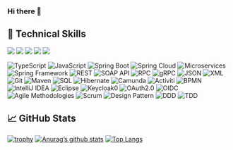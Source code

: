 ### Hi there 👋


<!--
**mohammadsrafiee/mohammadsrafiee** is a ✨ _special_ ✨ repository because its `README.md` (this file) appears on your GitHub profile.

Here are some ideas to get you started:

- 🔭 I’m currently working on ...
- 🌱 I’m currently learning ...
- 👯 I’m looking to collaborate on ...
- 🤔 I’m looking for help with ...
- 💬 Ask me about ...
- 📫 How to reach me: ...
- 😄 Pronouns: ...
- ⚡ Fun fact: ...
-->
## 💼 Technical Skills

![](https://img.shields.io/badge/Code-Java-informational?style=flat&logo=java)
![](https://img.shields.io/badge/Code-JavaScript-informational?style=flat&logo=JavaScript&color=F7DF1E)
![](https://img.shields.io/badge/Code-PostgreSQL-informational?style=flat&logo=PostgreSQL&color=336791)
![](https://img.shields.io/badge/Code-Java-informational?logo=java&style=flat)
![](https://img.shields.io/badge/Code-Angular%20Framework-informational?logo=angular&style=flat)

![TypeScript](https://img.shields.io/badge/TypeScript?logo=typescript&style=flat)
![JavaScript](https://img.shields.io/badge/JavaScript?logo=javascript&style=flat)
![Spring Boot](https://img.shields.io/badge/Spring%20BootF?logo=spring&style=flat)
![Spring Cloud](https://img.shields.io/badge/Spring%20Cloud?logo=spring&style=flat)
![Microservices](https://img.shields.io/badge/Microservices?style=flat)
![Spring Framework](https://img.shields.io/badge/Spring%20Framework?logo=spring&style=flat)
![REST](https://img.shields.io/badge/REST%20API?style=flat)
![SOAP API](https://img.shields.io/badge/SOAP%20API?style=flat)
![RPC](https://img.shields.io/badge/RPC?style=flat)
![gRPC](https://img.shields.io/badge/gRPC?style=flat)
![JSON](https://img.shields.io/badge/JSON?logo=json&style=flat)
![XML](https://img.shields.io/badge/XML?logo=xml&style=flat)
![Git](https://img.shields.io/badge/Git?logo=git&style=flat)
![Maven](https://img.shields.io/badge/Maven?logo=apache-maven&style=flat)
![SQL](https://img.shields.io/badge/SQL?logo=sql&style=flat)
![Hibernate](https://img.shields.io/badge/Hibernate?style=flat)
![Camunda](https://img.shields.io/badge/Camunda?style=flat)
![Activiti](https://img.shields.io/badge/Activiti?style=flat)
![BPMN](https://img.shields.io/badge/BPMN?style=flat)
![IntelliJ IDEA](https://img.shields.io/badge/IntelliJ%20IDEA?logo=intellij-idea&style=flat)
![Eclipse](https://img.shields.io/badge/Eclipse?logo=eclipse&style=flat)
![Keycloak](https://img.shields.io/badge/Keycloak?style=flat)0
![OAuth2.0](https://img.shields.io/badge/OAuth2.0?style=flat)
![OIDC](https://img.shields.io/badge/OIDC?style=flat)
![Agile Methodologies](https://img.shields.io/badge/Agile%20Methodologies?style=flat)
![Scrum](https://img.shields.io/badge/Scrum?style=flat)
![Design Pattern](https://img.shields.io/badge/Design%20Pattern?style=flat)
![DDD](https://img.shields.io/badge/DDD?style=flat)
![TDD](https://img.shields.io/badge/TDD?style=flat)


## 📈 GitHub Stats 
[![trophy](https://github-profile-trophy.vercel.app/?username=mohammadsrafiee&row=1&column=7&margin-w=15&margin-h=15)](https://github.com/mohammadsrafiee/github-profile-trophy)
[![Anurag’s github stats](https://github-readme-stats.vercel.app/api?username=mohammadsrafiee)](https://github.com/mohammadsrafiee)
[![Top Langs](https://github-readme-stats.vercel.app/api/top-langs/?username=mohammadsrafiee&layout=compact)](https://github.com/mohammadsrafiee)

